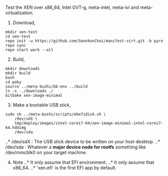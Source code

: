 Test the XEN over x86_64, Intel GVT-g, meta-intel, meta-ivi and meta-virtualization.

1. Download,
```
mkdir xen-test
cd xen-test
repo init -u https://github.com/SeonkonChoi/manifest-virt.git -b pyro
repo sync
repo start work --all
```

2. Build,
```
mkdir downloads
mkdir build
bash
cd poky
source ../meta-bushi/bb-env ../build
ln -s ../downloads ./
bitbake xen-image-minimal
```

3. Make a bootable USB stick,
```
sudo sh ../meta-bushi/scripts/mkefidisk.sh \
    /dev/sdX \
    tmp/deploy/images/intel-corei7-64/xen-image-minimal-intel-corei7-64.hddimg 
    /dev/sda
```
..* /dev/sdX : The USB stick device to be written on your host desktop.
..* /dev/sda : Whatever a **major device node for rootfs** something like /dev/mmcblk0 on your target machine.

4. Note
..* It only assume that EFI environment.
..* It only assume that x86_64.
..* 'xen.efi' is the first EFI app by default.
